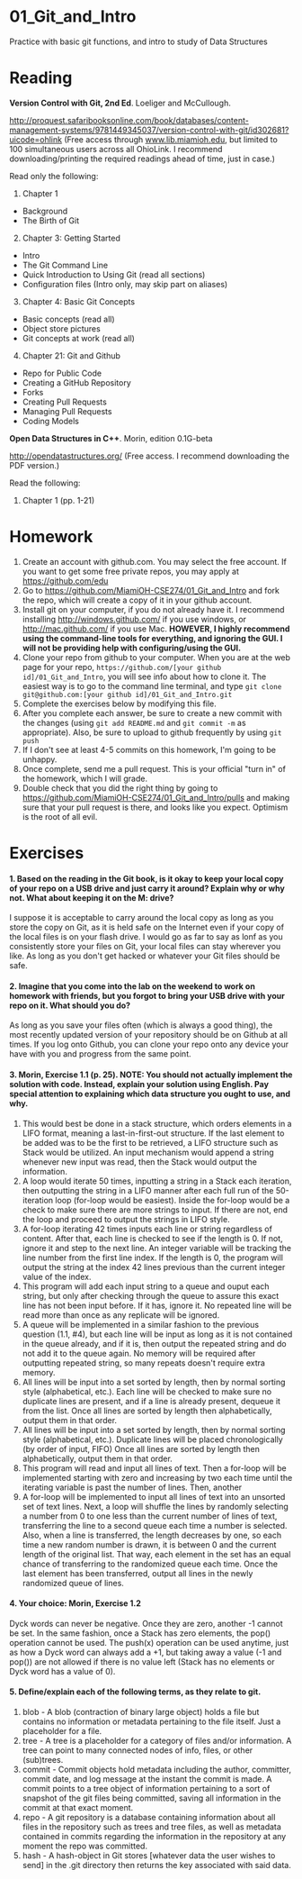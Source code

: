 01_Git_and_Intro
================

Practice with basic git functions, and intro to study of Data Structures

Reading
=======

**Version Control with Git, 2nd Ed**. Loeliger and McCullough. 

http://proquest.safaribooksonline.com/book/databases/content-management-systems/9781449345037/version-control-with-git/id302681?uicode=ohlink (Free access through www.lib.miamioh.edu, but limited to 100 simultaneous users across all OhioLink. I recommend downloading/printing the required readings ahead of time, just in case.)

Read only the following:

1. Chapter 1
  * Background
  * The Birth of Git
2. Chapter 3: Getting Started
  * Intro
  * The Git Command Line
  * Quick Introduction to Using Git (read all sections)
  * Configuration files (Intro only, may skip part on aliases)
3. Chapter 4: Basic Git Concepts
  * Basic concepts (read all)
  * Object store pictures
  * Git concepts at work (read all)
4. Chapter 21: Git and Github
  * Repo for Public Code
  * Creating a GitHub Repository
  * Forks
  * Creating Pull Requests
  * Managing Pull Requests
  * Coding Models

**Open Data Structures in C++**. Morin, edition 0.1G-beta

http://opendatastructures.org/ (Free access. I recommend downloading the PDF version.)

Read the following:

1. Chapter 1 (pp. 1-21)

Homework
========

1. Create an account with github.com. You may select the free account. If you want to get some free private repos, you may apply at https://github.com/edu
2. Go to https://github.com/MiamiOH-CSE274/01_Git_and_Intro and fork the repo, which will create a copy of it in your github account.
3. Install git on your computer, if you do not already have it. I recommend installing http://windows.github.com/ if you use windows, or http://mac.github.com/ if you use Mac. **HOWEVER, I highly recommend using the command-line tools for everything, and ignoring the GUI. I will not be providing help with configuring/using the GUI.**
4. Clone your repo from github to your computer. When you are at the web page for your repo, `https://github.com/[your github id]/01_Git_and_Intro`, you will see info about how to clone it. The easiest way is to go to the command line terminal, and type `git clone git@github.com:[your github id]/01_Git_and_Intro.git`
6. Complete the exercises below by modifying this file.
7. After you complete each answer, be sure to create a new commit with the changes (using `git add README.md` and `git commit -m` as appropriate). Also, be sure to upload to github frequently by using `git push`
8. If I don't see at least 4-5 commits on this homework, I'm going to be unhappy.
9. Once complete, send me a pull request. This is your official "turn in" of the homework, which I will grade.
10. Double check that you did the right thing by going to https://github.com/MiamiOH-CSE274/01_Git_and_Intro/pulls and making sure that your pull request is there, and looks like you expect. Optimism is the root of all evil.

Exercises
=========

#### 1. Based on the reading in the Git book, is it okay to keep your local copy of your repo on a USB drive and just carry it around? Explain why or why not. What about keeping it on the M: drive?
I suppose it is acceptable to carry around the local copy as long as you store the copy on Git, as it is held safe on the Internet even if your copy of the local files is on your flash drive. I would go as far to say as lonf as you consistently store your files on Git, your local files can stay wherever you like. As long as you don't get hacked or whatever your Git files should be safe.

#### 2. Imagine that you come into the lab on the weekend to work on homework with friends, but you forgot to bring your USB drive with your repo on it. What should you do?
As long as you save your files often (which is always a good thing), the most recently updated version of your repository should be on Github at all times. If you log onto Github, you can clone your repo onto any device your have with you and progress from the same point.

#### 3. Morin, Exercise 1.1 (p. 25). NOTE: You should not actually implement the solution with code. Instead, explain your solution using English. Pay special attention to explaining which data structure you ought to use, and why.
1. This would best be done in a stack structure, which orders elements in a LIFO format, meaning a last-in-first-out structure. If the last element to be added was to be the first to be retrieved, a LIFO structure such as Stack would be utilized. An input mechanism would append a string whenever new input was read, then the Stack would output the information.
2. A loop would iterate 50 times, inputting a string in a Stack each iteration,  then outputting the string in a LIFO manner after each full run of the 50-iteration loop (for-loop would be easiest). Inside the for-loop would be a check to make sure there are more strings to input. If there are not, end the loop and proceed to output the strings in LIFO style.
3. A for-loop iterating 42 times inputs each line or string regardless of content. After that, each line is checked to see if the length is 0. If not, ignore it and step to the next line. An integer variable will be tracking the line number from the first line index. If the length is 0, the program will output the string at the index 42 lines previous than the current integer value of the index.
4. This program will add each input string to a queue and ouput each string, but only after checking through the queue to assure this exact line has not been input before. If it has, ignore it. No repeated line will be read more than once as any replicate will be ignored.
5. A queue will be implemented in a similar fashion to the previous question (1.1, #4), but each line will be input as long as it is not contained in the queue already, and if it is, then output the repeated string and do not add it to the queue again. No memory will be required after outputting repeated string, so many repeats doesn't require extra memory.
6. All lines will be input into a set sorted by length, then by normal sorting style (alphabetical, etc.). Each line will be checked to make sure no duplicate lines are present, and if a line is already present, dequeue it from the list. Once all lines are sorted by length then alphabetically, output them in that order.
7. All lines will be input into a set sorted by length, then by normal sorting style (alphabetical, etc.). Duplicate lines will be placed chronologically (by order of input, FIFO) Once all lines are sorted by length then alphabetically, output them in that order.
8. This program will read and input all lines of text. Then a for-loop will be implemented starting with zero and increasing by two each time until the iterating variable is past the number of lines. Then, another 
9. A for-loop will be implemented to input all lines of text into an unsorted set of text lines. Next, a loop will shuffle the lines by randomly selecting a number from 0 to one less than the current number of lines of text, transferring the line to a second queue each time a number is selected. Also, when a line is transferred, the length decreases by one, so each time a new random number is drawn, it is between 0 and the current length of the original list. That way, each element in the set has an equal chance of transferring to the randomized queue each time. Once the last element has been transferred, output all lines in the newly randomized queue of lines.

#### 4. Your choice: Morin, Exercise 1.2
Dyck words can never be negative. Once they are zero, another -1 cannot be set. In the same fashion, once a Stack has zero elements, the pop() operation cannot be used. The push(x) operation can be used anytime, just as how a Dyck word can always add a +1, but taking away a value (-1 and pop()) are not allowed if there is no value left (Stack has no elements or Dyck word has a value of 0).

#### 5. Define/explain each of the following terms, as they relate to git.

1. blob - A blob (contraction of binary large object) holds a file but contains no information or metadata pertaining to the file itself. Just a placeholder for a file.
2. tree - A tree is a placeholder for a category of files and/or information. A tree can point to many connected nodes of info, files, or other (sub)trees.
3. commit - Commit objects hold metadata including the author, committer, commit date, and log message at the instant the commit is made. A commit points to a tree object of information pertaining to a sort of snapshot of the git files being committed, saving all information in the commit at that exact moment.
4. repo - A git repository is a database containing information about all files in the repository such as trees and tree files, as well as metadata contained in commits regarding the information in the repository at any moment the repo was committed.
5. hash - A hash-object in Git stores [whatever data the user wishes to send] in the .git directory then returns the key associated with said data.
